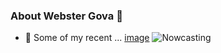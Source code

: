 ### About Webster Gova 👋

<!--
**wgova/wgova** is a ✨ _special_ ✨ repository because its `README.md` (this file) appears on your GitHub profile.

Here are some ideas to get you started:

- 🌱 I’m currently learning ...
- 👯 I’m looking to collaborate on ...
- 🤔 I’m looking for help with ...
- 💬 Ask me about ...
- 📫 How to reach me: ...
- 😄 Pronouns: ...
- ⚡ Fun fact: ...
-->
- 🔭 Some of my recent ... [image](https://miro.medium.com/max/700/0*hk1faR5Aagf-Asei)
![Nowcasting](https://medium.com/@webster_gova/nowcasting-beyond-covid-19-visualisations-cf687882f313)


